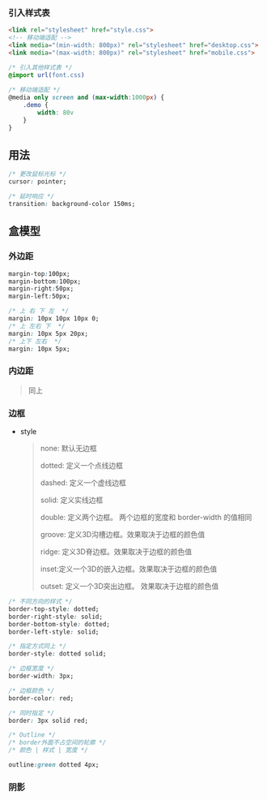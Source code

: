 <!-- 
title: 02-基本使用
sort: 
--> 

### 引入样式表

```html
<link rel="stylesheet" href="style.css">
<!-- 移动端适配 -->
<link media="(min-width: 800px)" rel="stylesheet" href="desktop.css">
<link media="(max-width: 800px)" rel="stylesheet" href="mobile.css">
```

```css
/* 引入其他样式表 */
@import url(font.css)
  
/* 移动端适配 */
@media only screen and (max-width:1000px) {
	.demo {
		width: 80v
	}
}
```

## 用法

```css
/* 更改鼠标光标 */
cursor: pointer;

/* 延时响应 */
transition: background-color 150ms;

```



## 盒模型

### 外边距

```css
margin-top:100px;
margin-bottom:100px;
margin-right:50px;
margin-left:50px;

/* 上 右 下 左  */
margin: 10px 10px 10px 0;
/* 上 左右 下  */
margin: 10px 5px 20px;
/* 上下 左右  */
margin: 10px 5px;
```

### 内边距

> 同上

### 边框

- style

    > none: 默认无边框
    >
    > dotted: 定义一个点线边框
    >
    > dashed: 定义一个虚线边框
    >
    > solid: 定义实线边框
    >
    > double: 定义两个边框。 两个边框的宽度和 border-width 的值相同
    >
    > groove: 定义3D沟槽边框。效果取决于边框的颜色值
    >
    > ridge: 定义3D脊边框。效果取决于边框的颜色值
    >
    > inset:定义一个3D的嵌入边框。效果取决于边框的颜色值
    >
    > outset: 定义一个3D突出边框。 效果取决于边框的颜色值

```css
/* 不同方向的样式 */
border-top-style: dotted;
border-right-style: solid;
border-bottom-style: dotted;
border-left-style: solid;

/* 指定方式同上 */
border-style: dotted solid;

/* 边框宽度 */
border-width: 3px;

/* 边框颜色 */
border-color: red;

/* 同时指定 */
border: 3px solid red;

/* Outline */
/* border外面不占空间的轮廓 */
/* 颜色 | 样式 | 宽度 */

outline:green dotted 4px;
```

### 阴影